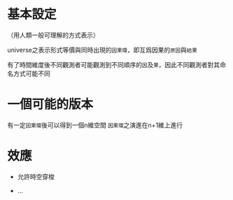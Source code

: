 # 基本設定

（用人類一般可理解的方式表示）

universe之表示形式等價與同時出現的`因果環`，即互爲因果的`原因`與`結果`

有了時間維度後不同觀測者可能觀測到不同順序的`因`及`果`，因此不同觀測者對其命名方式可能不同

# 一個可能的版本

有一定`因果環`後可以得到一個n維空間 `因果環`之演進在n+1維上進行

# 效應

+ 允許時空穿梭

+ ...
